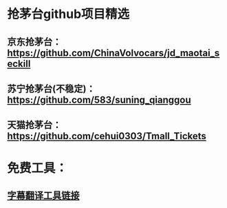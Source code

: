 # 抢茅台github项目精选

## 京东抢茅台： https://github.com/ChinaVolvocars/jd_maotai_seckill

## 苏宁抢茅台(不稳定)： https://github.com/583/suning_qianggou

## 天猫抢茅台： https://github.com/cehui0303/Tmall_Tickets



# 免费工具：

## [字幕翻译工具链接](https://gist.github.com/qwertyuiop6/8499fe086491da90617fe17c32716d4e)
